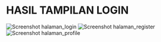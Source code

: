 # HASIL TAMPILAN LOGIN

![Screenshot halaman_login](image/01.png)
![Screenshot halaman_register](image/02.png)
![Screenshot halaman_profile](image/03.png)
